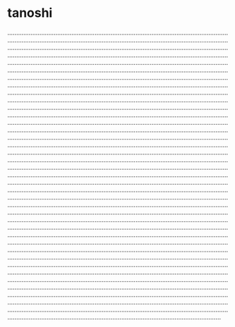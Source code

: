 # tanoshi

................................................................................................................................................................................................................................................................................................................................................................................................................................................................................................................................................................................................................................................................................................................................................................................................................................................................................................................................................................................................................................................................................................................................................................................................................................................................................................................................................................................................................................................................................................................................................................................................................................................................................................................................................................................................................................................................................................................................................................................................................................................................................................................................................................................................................................................................................................................................................................................................................................................................................................................................................................................................................................................................................................................................................................................................................................................................................................................................................................................................................................................................................................................................................................................................................................................................................................................................................................................................................................................................................................................................................................................................................................................................................................................................................................................................................................................................................................................................................................................................................................................................................................................................................................................................................................................................................................................................................................................................................................................................................................................................................................................................................................................................................................................................................................................................................................................................................................................................................................................................................................